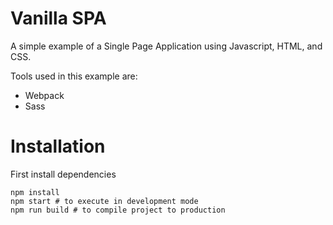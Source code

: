 # Vanilla SPA
A simple example of a Single Page Application using Javascript, HTML, and CSS.

Tools used in this example are:
* Webpack
* Sass

# Installation

First install dependencies
```shell
npm install
npm start # to execute in development mode
npm run build # to compile project to production
```